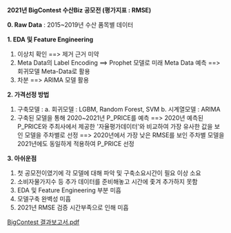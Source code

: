 **2021년 BigContest 수산Biz 공모전 (평가지표 : RMSE)**

**0. Raw Data** : 2015~2019년 수산 품목별 데이터

**1. EDA 및 Feature Engineering**
  1) 이상치 확인 ==> 제거 근거 미약
  2) Meta Data의 Label Encoding ==> Prophet 모델로 미래 Meta Data 예측 ==> 회귀모델 Meta-Data로 활용
  3) 차분 ==> ARIMA 모델 활용

**2. 가격선정 방법**
  1) 구축모델 : 
    a. 회귀모델 : LGBM, Random Forest, SVM
    b. 시계열모델 : ARIMA
  2) 구축된 모델을 통해 2020~2021년 P_PRICE를 예측
     ==> 2020년 예측된 P_PRICE와 주최사에서 제공한 '자율평가데이터'와 비교하여 가장 유사한 값을 보인 모델을 주차별로 선정
     ==> 2020년에서 가장 낮은 RMSE를 보인 주차별 모델을 2021년에도 동일하게 적용하여 P_PRICE 선정
     
**3. 아쉬운점**
  1) 첫 공모전이였기에 각 모델에 대해 파악 및 구축소요시간이 필요 이상 소요
  2) 소비자물가지수 등 추가 데이터를 준비해놓고 시간에 좇겨 추가하지 못함
  3) EDA 및 Feature Engineering 부분 미흡
  4) 모델구축 완벽성 미흡
  5) 2021년 RMSE 검증 시간부족으로 인해 미흡

[BigContest 결과보고서.pdf](https://github.com/moohan132435/BigContest2021/files/7221878/BigContest.pdf)
